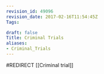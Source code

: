 ```yaml
---
revision_id: 49096
revision_date: 2017-02-16T11:54:45Z
Tags:

draft: false
Title: Criminal Trials
aliases:
- Criminal_Trials
---
```

#REDIRECT [[Criminal trial]]